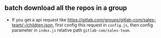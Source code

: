 ## batch download all the repos in a group

- If you get a api request like https://gitlab.com/groups/gitlab-com/sales-team/-/children.json, first config this request in `config.js`, then config parameter in `index.js` relative path `gitlab-com/sales-team`. 